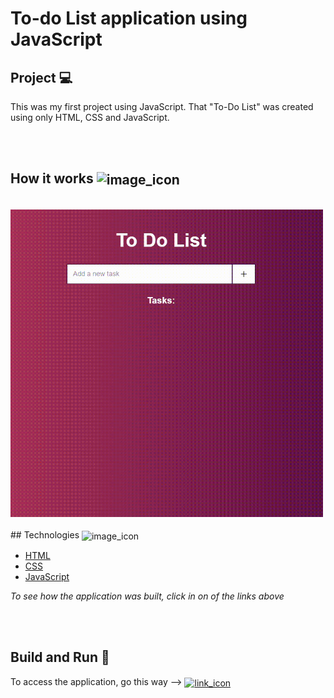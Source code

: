 # To-do List application using JavaScript


## Project 💻
This was my first project using JavaScript. That "To-Do List" was created using only HTML, CSS and JavaScript.    


<br>
<br>

## How it works <img src="https://img.icons8.com/?size=512&id=42850&format=png" alt="image_icon" width="30px" align="center">

<br>  

<img src="./images/todolist_example.gif" width="500px" alt="projet_example">

<br>
<br>
## Technologies <img src="https://img.icons8.com/?size=512&id=9Xtf7Zwsmhoq&format=png" alt="image_icon" width="30px" align="center">

- [HTML](./praticando.html)
- [CSS](./css/style.css)
- [JavaScript](./js/script.js)


*To see how the application was built, click in on of the links above*

<br>
<br>


## Build and Run 🚀
To access the application, go this way --> [<img src="https://img.icons8.com/?size=512&id=EvhyZpKOoV4z&format=png" width="40px" align="center" alt="link_icon">](https://lgabrieldev.github.io/todo_list_first_project/praticando.html)